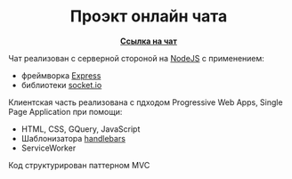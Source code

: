 <h1 style="text-align: center;">Проэкт онлайн чата</h1>
<p style="text-align: center;"><a href="https://tranquil-brushlands-72124.herokuapp.com/" title="Heroku" target="_blank"><b>Ссылка на чат</b></a></p>
<p>Чат реализован с серверной стороной на <a href="https://nodejs.org/en/" title="nodejs.org" target="_blank">NodeJS</a> с применением:</p>
	<ul>
		<li>фреймворка <a href="https://expressjs.com" title="expressjs.com" target="_blank">Express</a></li>
		<li>библиотеки <a href="https://socket.io/" title="socket.io" target="_blank">socket.io</a></li>
	</ul>
<p>Клиентская часть реализована с пдходом Progressive Web Apps, Single Page Application при помощи:</p>
<ul>
	<li>HTML, CSS, GQuery, JavaScript</li>
	<li>Шаблонизатора <a href="https://handlebarsjs.com/" title="handlebarsjs.com" target="_blank">handlebars</a></li>
	<li>ServiceWorker</li>
</ul>
<p>Код структурирован паттерном MVC</p>
